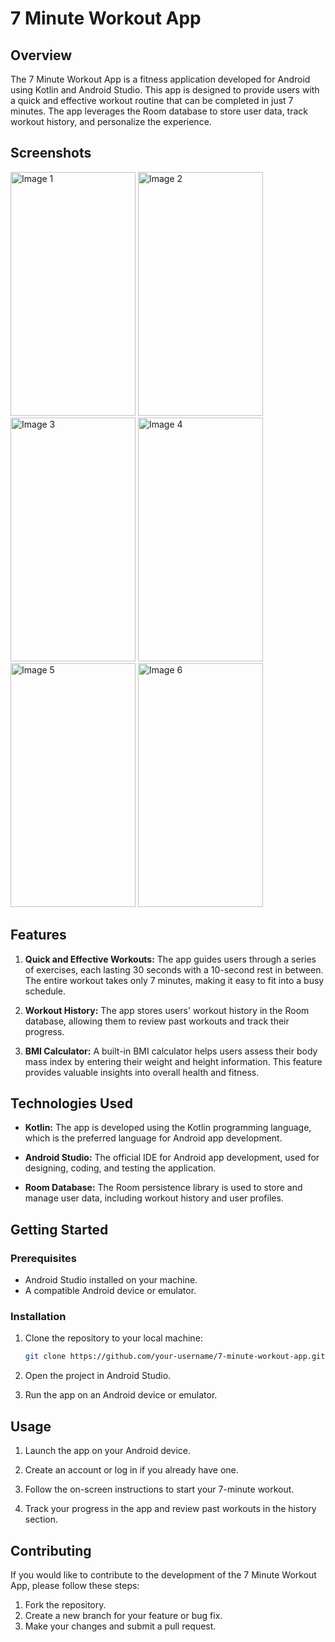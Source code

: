 # 7 Minute Workout App

## Overview

The 7 Minute Workout App is a fitness application developed for Android using Kotlin and Android Studio. This app is designed to provide users with a quick and effective workout routine that can be completed in just 7 minutes. The app leverages the Room database to store user data, track workout history, and personalize the experience.

## Screenshots
<img src="https://github.com/Abinash6000/7-Min-Workout-App/assets/110354418/edc1b257-8d4a-48f2-9bb6-8064f1d7271f" alt="Image 1" width="200" height="390">
<img src="https://github.com/Abinash6000/7-Min-Workout-App/assets/110354418/5d5e29ef-c209-4514-b44e-89ddfe14aaf1" alt="Image 2" width="200" height="390">
<img src="https://github.com/Abinash6000/7-Min-Workout-App/assets/110354418/df82e40b-4bfc-402d-90a7-1ca3d39e5cdb" alt="Image 3" width="200" height="390">
<img src="https://github.com/Abinash6000/7-Min-Workout-App/assets/110354418/fc352b49-8d35-481e-b282-1db32851baad" alt="Image 4" width="200" height="390">
<img src="https://github.com/Abinash6000/7-Min-Workout-App/assets/110354418/621792a1-e856-4642-91d2-3f13b704413c" alt="Image 5" width="200" height="390">
<img src="https://github.com/Abinash6000/7-Min-Workout-App/assets/110354418/0297dd23-e9f7-4ab4-823d-6307328f7971" alt="Image 6" width="200" height="390">



## Features

1. **Quick and Effective Workouts:** The app guides users through a series of exercises, each lasting 30 seconds with a 10-second rest in between. The entire workout takes only 7 minutes, making it easy to fit into a busy schedule.

2. **Workout History:** The app stores users' workout history in the Room database, allowing them to review past workouts and track their progress.

3. **BMI Calculator:** A built-in BMI calculator helps users assess their body mass index by entering their weight and height information. This feature provides valuable insights into overall health and fitness.

## Technologies Used

- **Kotlin:** The app is developed using the Kotlin programming language, which is the preferred language for Android app development.

- **Android Studio:** The official IDE for Android app development, used for designing, coding, and testing the application.

- **Room Database:** The Room persistence library is used to store and manage user data, including workout history and user profiles.

## Getting Started

### Prerequisites

- Android Studio installed on your machine.
- A compatible Android device or emulator.

### Installation

1. Clone the repository to your local machine:

   ```bash
   git clone https://github.com/your-username/7-minute-workout-app.git
   ```

2. Open the project in Android Studio.

3. Run the app on an Android device or emulator.

## Usage

1. Launch the app on your Android device.

2. Create an account or log in if you already have one.

3. Follow the on-screen instructions to start your 7-minute workout.

4. Track your progress in the app and review past workouts in the history section.

## Contributing

If you would like to contribute to the development of the 7 Minute Workout App, please follow these steps:

1. Fork the repository.
2. Create a new branch for your feature or bug fix.
3. Make your changes and submit a pull request.

